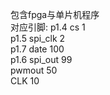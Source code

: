包含fpga与单片机程序  
对应引脚:
p1.4 cs 1  
p1.5 spi_clk 2  
p1.7 date 100  
p1.6 spi_out 99  
pwmout 50   
CLK 10  
